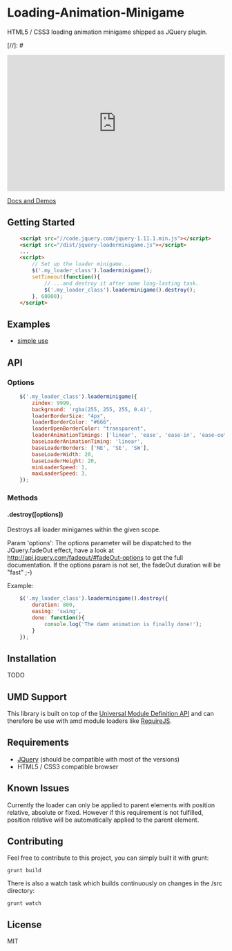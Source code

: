 # Loading-Animation-Minigame
HTML5 / CSS3 loading animation minigame shipped as JQuery plugin.

[//]: # <div><iframe width="100%" height="315" src="https://p0rnflake.github.io/loaderminigame/docs/demo/simple.html" frameborder="0"></iframe></div>

[Docs and Demos](https://p0rnflake.github.io/loaderminigame/)

## Getting Started

```html
    <script src="//code.jquery.com/jquery-1.11.1.min.js"></script>
    <script src="/dist/jquery-loaderminigame.js"></script>
    ...
    <script>
        // Set up the loader minigame...
        $('.my_loader_class').loaderminigame();
        setTimeout(function(){
            // ...and destroy it after some long-lasting task.
            $('.my_loader_class').loaderminigame().destroy();
        }, 60000);
    </script>
```

## Examples
 * [simple use](/docs/demo/simple.html)

## API

### Options

```js
    $('.my_loader_class').loaderminigame({
        zindex: 9999,
        background: 'rgba(255, 255, 255, 0.4)',
        loaderBorderSize: "4px",
        loaderBorderColor: "#666",
        loaderOpenBorderColor: "transparent",
        loaderAnimationTimings: ['linear', 'ease', 'ease-in', 'ease-out', 'ease-in-out'],
        baseLoaderAnimationTiming: 'linear',
        baseLoaderBorders: ['NE', 'SE', 'SW'],
        baseLoaderWidth: 20,
        baseLoaderHeight: 20,
        minLoaderSpeed: 1,
        maxLoaderSpeed: 3,
    });
```

### Methods

#### .destroy(\[options\])
Destroys all loader minigames within the given scope.

Param 'options':
The options parameter will be dispatched to the JQuery.fadeOut effect, have a look at <http://api.jquery.com/fadeout/#fadeOut-options> to get the full documentation.
If the options param is not set, the fadeOut duration will be "fast" ;-)

Example:
```js
    $('.my_loader_class').loaderminigame().destroy({
        duration: 800,
        easing: 'swing',
        done: function(){
            console.log('The damn animation is finally done!');
        }
    });
```

## Installation
TODO

## UMD Support
This library is built on top of the [Universal Module Definition API](https://github.com/umdjs/umd) and can therefore be use with amd module loaders like [RequireJS](http://requirejs.org/).

## Requirements
 * [JQuery](https://jquery.com/) (should be compatible with most of the versions)
 * HTML5 / CSS3 compatible browser

## Known Issues
Currently the loader can only be applied to parent elements with position relative, absolute or fixed.
However if this requirement is not fulfilled, position relative will be automatically applied to the parent element.

## Contributing

Feel free to contribute to this project, you can simply built it with grunt:
```shell
grunt build
```
There is also a watch task which builds continuously on changes in the /src directory:
```shell
grunt watch
```

## License
MIT